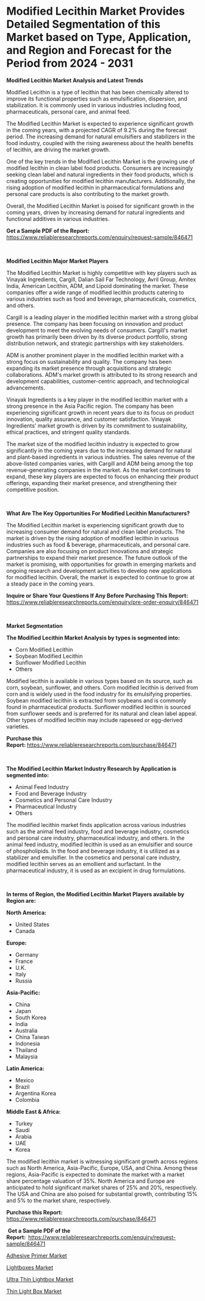 <p><h1>Modified Lecithin Market Provides Detailed Segmentation of this Market based on Type, Application, and Region and Forecast for the Period from 2024 - 2031</h1></p><p><strong>Modified Lecithin Market Analysis and Latest Trends</strong></p>
<p><p>Modified Lecithin is a type of lecithin that has been chemically altered to improve its functional properties such as emulsification, dispersion, and stabilization. It is commonly used in various industries including food, pharmaceuticals, personal care, and animal feed.</p><p>The Modified Lecithin Market is expected to experience significant growth in the coming years, with a projected CAGR of 9.2% during the forecast period. The increasing demand for natural emulsifiers and stabilizers in the food industry, coupled with the rising awareness about the health benefits of lecithin, are driving the market growth.</p><p>One of the key trends in the Modified Lecithin Market is the growing use of modified lecithin in clean label food products. Consumers are increasingly seeking clean label and natural ingredients in their food products, which is creating opportunities for modified lecithin manufacturers. Additionally, the rising adoption of modified lecithin in pharmaceutical formulations and personal care products is also contributing to the market growth.</p><p>Overall, the Modified Lecithin Market is poised for significant growth in the coming years, driven by increasing demand for natural ingredients and functional additives in various industries.</p></p>
<p><strong>Get a Sample PDF of the Report:&nbsp;</strong> <a href="https://www.reliableresearchreports.com/enquiry/request-sample/846471">https://www.reliableresearchreports.com/enquiry/request-sample/846471</a></p>
<p>&nbsp;</p>
<p><strong>Modified Lecithin Major Market Players</strong></p>
<p><p>The Modified Lecithin Market is highly competitive with key players such as Vinayak Ingredients, Cargill, Dalian Sail Far Technology, Avril Group, Amitex India, American Lecithin, ADM, and Lipoid dominating the market. These companies offer a wide range of modified lecithin products catering to various industries such as food and beverage, pharmaceuticals, cosmetics, and others.</p><p>Cargill is a leading player in the modified lecithin market with a strong global presence. The company has been focusing on innovation and product development to meet the evolving needs of consumers. Cargill's market growth has primarily been driven by its diverse product portfolio, strong distribution network, and strategic partnerships with key stakeholders.</p><p>ADM is another prominent player in the modified lecithin market with a strong focus on sustainability and quality. The company has been expanding its market presence through acquisitions and strategic collaborations. ADM's market growth is attributed to its strong research and development capabilities, customer-centric approach, and technological advancements.</p><p>Vinayak Ingredients is a key player in the modified lecithin market with a strong presence in the Asia Pacific region. The company has been experiencing significant growth in recent years due to its focus on product innovation, quality assurance, and customer satisfaction. Vinayak Ingredients' market growth is driven by its commitment to sustainability, ethical practices, and stringent quality standards.</p><p>The market size of the modified lecithin industry is expected to grow significantly in the coming years due to the increasing demand for natural and plant-based ingredients in various industries. The sales revenue of the above-listed companies varies, with Cargill and ADM being among the top revenue-generating companies in the market. As the market continues to expand, these key players are expected to focus on enhancing their product offerings, expanding their market presence, and strengthening their competitive position.</p></p>
<p>&nbsp;</p>
<p><strong>What Are The Key Opportunities For Modified Lecithin Manufacturers?</strong></p>
<p><p>The Modified Lecithin market is experiencing significant growth due to increasing consumer demand for natural and clean label products. The market is driven by the rising adoption of modified lecithin in various industries such as food & beverage, pharmaceuticals, and personal care. Companies are also focusing on product innovations and strategic partnerships to expand their market presence. The future outlook of the market is promising, with opportunities for growth in emerging markets and ongoing research and development activities to develop new applications for modified lecithin. Overall, the market is expected to continue to grow at a steady pace in the coming years.</p></p>
<p><strong>Inquire or Share Your Questions If Any Before Purchasing This Report:</strong> <a href="https://www.reliableresearchreports.com/enquiry/pre-order-enquiry/846471">https://www.reliableresearchreports.com/enquiry/pre-order-enquiry/846471</a></p>
<p>&nbsp;</p>
<p><strong>Market Segmentation</strong></p>
<p><strong>The Modified Lecithin Market Analysis by types is segmented into:</strong></p>
<p><ul><li>Corn Modified Lecithin</li><li>Soybean Modified Lecithin</li><li>Sunflower Modified Lecithin</li><li>Others</li></ul></p>
<p><p>Modified lecithin is available in various types based on its source, such as corn, soybean, sunflower, and others. Corn modified lecithin is derived from corn and is widely used in the food industry for its emulsifying properties. Soybean modified lecithin is extracted from soybeans and is commonly found in pharmaceutical products. Sunflower modified lecithin is sourced from sunflower seeds and is preferred for its natural and clean label appeal. Other types of modified lecithin may include rapeseed or egg-derived varieties.</p></p>
<p><strong>Purchase this Report:&nbsp;</strong><a href="https://www.reliableresearchreports.com/purchase/846471">https://www.reliableresearchreports.com/purchase/846471</a></p>
<p>&nbsp;</p>
<p><strong>The Modified Lecithin Market Industry Research by Application is segmented into:</strong></p>
<p><ul><li>Animal Feed Industry</li><li>Food and Beverage Industry</li><li>Cosmetics and Personal Care Industry</li><li>Pharmaceutical Industry</li><li>Others</li></ul></p>
<p><p>The modified lecithin market finds application across various industries such as the animal feed industry, food and beverage industry, cosmetics and personal care industry, pharmaceutical industry, and others. In the animal feed industry, modified lecithin is used as an emulsifier and source of phospholipids. In the food and beverage industry, it is utilized as a stabilizer and emulsifier. In the cosmetics and personal care industry, modified lecithin serves as an emollient and surfactant. In the pharmaceutical industry, it is used as an excipient in drug formulations.</p></p>
<p>&nbsp;</p>
<p><strong>In terms of Region, the Modified Lecithin Market Players available by Region are:</strong></p>
<p>
    <p> <strong> North America: </strong>
        <ul>
            <li>United States</li>
            <li>Canada</li>
        </ul>
        </p> 
    <p> <strong> Europe: </strong>
        <ul>
            <li>Germany</li>
            <li>France</li>
            <li>U.K.</li>
            <li>Italy</li>
            <li>Russia</li>
        </ul>
        </p> 
    <p> <strong> Asia-Pacific: </strong>
        <ul>
            <li>China</li>
            <li>Japan</li>
            <li>South Korea</li>
            <li>India</li>
            <li>Australia</li>
            <li>China Taiwan</li>
            <li>Indonesia</li>
            <li>Thailand</li>
            <li>Malaysia</li>
        </ul>
        </p> 
    <p> <strong> Latin America: </strong>
        <ul>
            <li>Mexico</li>
            <li>Brazil</li>
            <li>Argentina Korea</li>
            <li>Colombia</li>
        </ul>
        </p> 
    <p> <strong> Middle East & Africa: </strong>
        <ul>
            <li>Turkey</li>
            <li>Saudi</li>
            <li>Arabia</li>
            <li>UAE</li>
            <li>Korea</li>
        </ul>
    </p>
    </p>
<p><p>The modified lecithin market is witnessing significant growth across regions such as North America, Asia-Pacific, Europe, USA, and China. Among these regions, Asia-Pacific is expected to dominate the market with a market share percentage valuation of 35%. North America and Europe are anticipated to hold significant market shares of 25% and 20%, respectively. The USA and China are also poised for substantial growth, contributing 15% and 5% to the market share, respectively.</p></p>
<p><strong>Purchase this Report: </strong><a href="https://www.reliableresearchreports.com/purchase/846471">https://www.reliableresearchreports.com/purchase/846471</a></p>
<p>&nbsp;<strong>Get a Sample PDF of the Report:&nbsp;&nbsp;</strong><a href="https://www.reliableresearchreports.com/enquiry/request-sample/846471">https://www.reliableresearchreports.com/enquiry/request-sample/846471</a></p>
<p><strong></strong></p>
<p><p><a href="https://simplistic-meeting-7ee.notion.site/Adhesive-Primer-Market-Provides-Detailed-Segmentation-of-this-Market-based-on-Type-Application-and-01f48e17e48f4f29aa0225b4090c234e">Adhesive Primer Market</a></p><p><a href="https://view.publitas.com/reportprime-1/lightboxes-market-provides-a-comprehensive-analysis-including-a-macro-overview-of-the-market-as-well-as-micro-details-such-as-market-size-and-competitive-landscape/">Lightboxes Market</a></p><p><a href="https://view.publitas.com/reportprime-1/ultra-thin-lightbox-market-size-share-trends-analysis-report-by-material-by-type-by-end-user-by-region-and-segment-forecasts-2023-2030/">Ultra Thin Lightbox Market</a></p><p><a href="https://view.publitas.com/reportprime-1/thin-light-box-market-centers-on-aspects-such-as-market-growth-market-share-market-opportunity-and-projected-forecasts-spanning-from-2023-to-2030/">Thin Light Box Market</a></p></p>